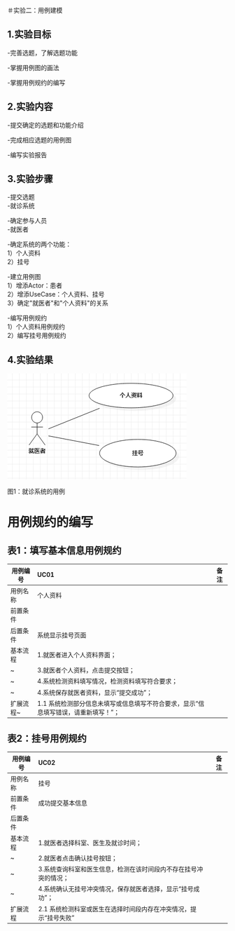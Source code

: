 ＃实验二：用例建模

## 1.实验目标
-完善选题，了解选题功能

-掌握用例图的画法

-掌握用例规约的编写

## 2.实验内容
-提交确定的选题和功能介绍

-完成相应选题的用例图

-编写实验报告

## 3.实验步骤
-提交选题  
-就诊系统

-确定参与人员  
-就医者

-确定系统的两个功能：  
  1）个人资料  
  2）挂号
  
-建立用例图  
1）增添Actor：患者  
2）增添UseCase：个人资料、挂号  
3）确定"就医者"和"个人资料"的关系  

-编写用例规约  
  1）个人资料用例规约   
  2）编写挂号用例规约  

## 4.实验结果

![用例图](./实验二.jpg)

图1：就诊系统的用例

# 用例规约的编写




## 表1：填写基本信息用例规约  

用例编号  | UC01 | 备注  
-|:-|-  
用例名称  | 个人资料   |   
前置条件  |   | 
后置条件  |  系统显示挂号页面 | 
基本流程  | 1.就医者进入个人资料界面；  |
~| 3.就医者个人资料，点击提交按钮；   |  
~| 4.系统检测资料填写情况，检测资料填写符合要求；   | 
~| 4.系统保存就医者资料，显示“提交成功”；   | 
扩展流程~| 1.1 系统检测部分信息未填写或信息填写不符合要求，显示“信息填写错误，请重新填写！”；  |  


## 表2：挂号用例规约  

用例编号  | UC02 | 备注  
-|:-|-  
用例名称  | 挂号  |   
前置条件  |    成功提交基本信息  |    
后置条件  |      |   
基本流程  | 1.就医者选择科室、医生及就诊时间；  |
~| 2.就医者点击确认挂号按钮；  |   
~| 3.系统查询科室和医生信息，检测在该时间段内不存在挂号冲突的情况；  |   
~| 4.系统确认无挂号冲突情况，保存就医者选择，显示“挂号成功”；  | 
扩展流程  | 2.1 系统检测科室或医生在选择时间段内存在冲突情况，提示“挂号失败”  |
